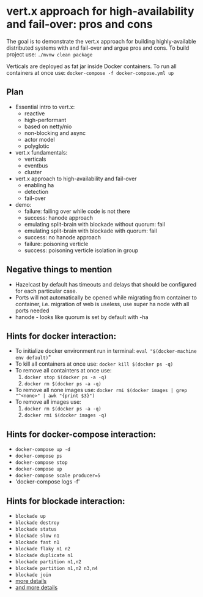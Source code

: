 # vert.x approach for high-availability and fail-over: pros and cons

The goal is to demonstrate the vert.x approach for building highly-available distributed systems with and fail-over and argue pros and cons.
To build project use: `./mvnw clean package`

Verticals are deployed as fat jar inside Docker containers. 
To run all containers at once use: `docker-compose -f docker-compose.yml up` 
 
## Plan
 - Essential intro to vert.x: 
   - reactive
   - high-performant
   - based on netty/nio
   - non-blocking and async 
   - actor model 
   - polyglotic  
 - vert.x fundamentals:
   - verticals
   - eventbus
   - cluster
 - vert.x approach to high-availability and fail-over
   - enabling ha
   - detection
   - fail-over
 - demo:
   - failure: failing over while code is not there
   - success: hanode approach
   - emulating split-brain with blockade without quorum: fail
   - emulating split-brain with blockade with quorum: fail
   - success: no hanode approach
   - failure: poisoning verticle  
   - success: poisoning verticle isolation in group

## Negative things to mention
 - Hazelcast by default has timeouts and delays that should be configured for each particular case.    
 - Ports will not automatically be opened while migrating from container to container, i.e. migration of web is useless,
 use super ha node with all ports needed
 - hanode - looks like quorum is set by default with -ha
 
## Hints for docker interaction:
 - To initialize docker environment run in terminal: `eval "$(docker-machine env default)`"
 - To kill all containers at once use: `docker kill $(docker ps -q)`
 - To remove all containters at once use:
    1. `docker stop $(docker ps -a -q)`
    2. `docker rm $(docker ps -a -q)`
 - To remove all none images use: `docker rmi $(docker images | grep "^<none>" | awk "{print $3}")`
 - To remove all images use:
    1. `docker rm $(docker ps -a -q)`
    2. `docker rmi $(docker images -q)`
 
## Hints for docker-compose interaction: 
 - `docker-compose up -d`
 - `docker-compose ps`
 - `docker-compose stop`
 - `docker-compose up`
 - `docker-compose scale producer=5`
 - 'docker-compose logs -f'
    
## Hints for blockade interaction:
 - `blockade up`
 - `blockade destroy`
 - `blockade status`
 - `blockade slow n1`
 - `blockade fast n1`
 - `blockade flaky n1 n2`
 - `blockade duplicate n1`
 - `blockade partition n1,n2`
 - `blockade partition n1,n2 n3,n4`
 - `blockade join`
 - [more details](https://github.com/worstcase/blockade#commands)
 - [and more details](https://blockade.readthedocs.io/en/latest/)
 